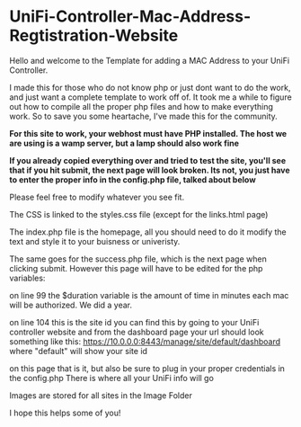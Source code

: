 # UniFi-Controller-Mac-Address-Regtistration-Website

Hello and welcome to the Template for adding a MAC Address to your UniFi Controller.

I made this for those who do not know php or just dont want to do the work, and just want a complete template to work off of. 
It took me a while to figure out how to compile all the proper php files and how to make everything work. 
So to save you some heartache, I've made this for the community.

**For this site to work, your webhost must have PHP installed. The host we are using is a wamp server, but a lamp should also work fine**

**If you already copied everything over and tried to test the site, you'll see that if you hit submit, the next page will look broken. Its not, you 
just have to enter the proper info in the config.php file, talked about below**


Please feel free to modify whatever you see fit. 

The CSS is linked to the styles.css file (except for the links.html page)

The index.php file is the homepage, all you should need to do it modify the text and style it to your buisness or univeristy.

The same goes for the success.php file, which is the next page when clicking submit. However this page will have to be edited
for the php variables:

on line 99 the $duration variable is the amount of time in minutes each mac will be authorized. We did a year.

on line 104 this is the site id you can find this by going to your UniFi controller website and from the dashboard page your
url should look something like this:  https://10.0.0.0:8443/manage/site/default/dashboard where "default" will show your site id

on this page that is it, but also be sure to plug in your proper credentials in the config.php There is where all your UniFi
info will go

Images are stored for all sites in the Image Folder

I hope this helps some of you!



